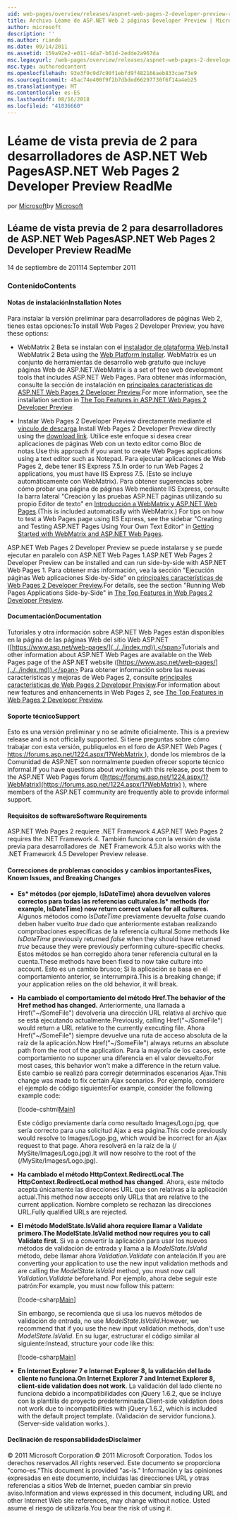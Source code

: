 ```yaml
---
uid: web-pages/overview/releases/aspnet-web-pages-2-developer-preview-readme
title: Archivo Léame de ASP.NET Web 2 páginas Developer Preview | Microsoft Docs
author: microsoft
description: ''
ms.author: riande
ms.date: 09/14/2011
ms.assetid: 159a92e2-e011-4da7-b61d-2edde2a967da
msc.legacyurl: /web-pages/overview/releases/aspnet-web-pages-2-developer-preview-readme
msc.type: authoredcontent
ms.openlocfilehash: 93e3f9c9d7c90f1ebfd9f482166aeb833cae73e9
ms.sourcegitcommit: 45ac74e400f9f2b7dbded66297730f6f14a4eb25
ms.translationtype: MT
ms.contentlocale: es-ES
ms.lasthandoff: 08/16/2018
ms.locfileid: "41836660"
---
```

<a name="aspnet-web-pages-2-developer-preview-readme"></a><span data-ttu-id="fe436-102">Léame de vista previa de 2 para desarrolladores de ASP.NET Web Pages</span><span class="sxs-lookup"><span data-stu-id="fe436-102">ASP.NET Web Pages 2 Developer Preview ReadMe</span></span>
====================
<span data-ttu-id="fe436-103">por [Microsoft](https://github.com/microsoft)</span><span class="sxs-lookup"><span data-stu-id="fe436-103">by [Microsoft](https://github.com/microsoft)</span></span>

## <a name="aspnet-web-pages-2-developer-preview-readme"></a><span data-ttu-id="fe436-104">Léame de vista previa de 2 para desarrolladores de ASP.NET Web Pages</span><span class="sxs-lookup"><span data-stu-id="fe436-104">ASP.NET Web Pages 2 Developer Preview ReadMe</span></span>

<span data-ttu-id="fe436-105">14 de septiembre de 2011</span><span class="sxs-lookup"><span data-stu-id="fe436-105">14 September 2011</span></span>

### <a name="contents"></a><span data-ttu-id="fe436-106">Contenido</span><span class="sxs-lookup"><span data-stu-id="fe436-106">Contents</span></span>

#### <a id="_Toc303701284"></a>  <span data-ttu-id="fe436-107">Notas de instalación</span><span class="sxs-lookup"><span data-stu-id="fe436-107">Installation Notes</span></span>

<span data-ttu-id="fe436-108">Para instalar la versión preliminar para desarrolladores de páginas Web 2, tienes estas opciones:</span><span class="sxs-lookup"><span data-stu-id="fe436-108">To install Web Pages 2 Developer Preview, you have these options:</span></span>

- <span data-ttu-id="fe436-109">WebMatrix 2 Beta se instalan con el [instalador de plataforma Web](https://go.microsoft.com/fwlink/?LinkId=226883).</span><span class="sxs-lookup"><span data-stu-id="fe436-109">Install WebMatrix 2 Beta using the [Web Platform Installer](https://go.microsoft.com/fwlink/?LinkId=226883).</span></span> <span data-ttu-id="fe436-110">WebMatrix es un conjunto de herramientas de desarrollo web gratuito que incluye páginas Web de ASP.NET.</span><span class="sxs-lookup"><span data-stu-id="fe436-110">WebMatrix is a set of free web development tools that includes ASP.NET Web Pages.</span></span> <span data-ttu-id="fe436-111">Para obtener más información, consulte la sección de instalación en [principales características de ASP.NET Web Pages 2 Developer Preview](https://go.microsoft.com/fwlink/?LinkID=227824).</span><span class="sxs-lookup"><span data-stu-id="fe436-111">For more information, see the installation section in [The Top Features in ASP.NET Web Pages 2 Developer Preview](https://go.microsoft.com/fwlink/?LinkID=227824).</span></span>

- <span data-ttu-id="fe436-112">Instalar Web Pages 2 Developer Preview directamente mediante el [vínculo de descarga](https://go.microsoft.com/fwlink/?LinkID=226335).</span><span class="sxs-lookup"><span data-stu-id="fe436-112">Install Web Pages 2 Developer Preview directly using the [download link](https://go.microsoft.com/fwlink/?LinkID=226335).</span></span> <span data-ttu-id="fe436-113">Utilice este enfoque si desea crear aplicaciones de páginas Web con un texto editor como Bloc de notas.</span><span class="sxs-lookup"><span data-stu-id="fe436-113">Use this approach if you want to create Web Pages applications using a text editor such as Notepad.</span></span> <span data-ttu-id="fe436-114">Para ejecutar aplicaciones de Web Pages 2, debe tener IIS Express 7.5.</span><span class="sxs-lookup"><span data-stu-id="fe436-114">In order to run Web Pages 2 applications, you must have IIS Express 7.5.</span></span> <span data-ttu-id="fe436-115">(Esto se incluye automáticamente con WebMatrix). Para obtener sugerencias sobre cómo probar una página de páginas Web mediante IIS Express, consulte la barra lateral "Creación y las pruebas ASP.NET páginas utilizando su propio Editor de texto" en [Introducción a WebMatrix y ASP.NET Web Pages](https://go.microsoft.com/fwlink/?LinkId=202889).</span><span class="sxs-lookup"><span data-stu-id="fe436-115">(This is included automatically with WebMatrix.) For tips on how to test a Web Pages page using IIS Express, see the sidebar "Creating and Testing ASP.NET Pages Using Your Own Text Editor" in [Getting Started with WebMatrix and ASP.NET Web Pages](https://go.microsoft.com/fwlink/?LinkId=202889).</span></span>

<span data-ttu-id="fe436-116">ASP.NET Web Pages 2 Developer Preview se puede instalarse y se puede ejecutar en paralelo con ASP.NET Web Pages 1.</span><span class="sxs-lookup"><span data-stu-id="fe436-116">ASP.NET Web Pages 2 Developer Preview can be installed and can run side-by-side with ASP.NET Web Pages 1.</span></span> <a id="a"></a><span data-ttu-id="fe436-117">Para obtener más información, vea la sección "Ejecución páginas Web aplicaciones Side-by-Side" en [principales características de Web Pages 2 Developer Preview](https://go.microsoft.com/fwlink/?LinkID=227824).</span><span class="sxs-lookup"><span data-stu-id="fe436-117">For details, see the section "Running Web Pages Applications Side-by-Side" in [The Top Features in Web Pages 2 Developer Preview](https://go.microsoft.com/fwlink/?LinkID=227824).</span></span>

#### <a id="_Toc303701285"></a>  <span data-ttu-id="fe436-118">Documentación</span><span class="sxs-lookup"><span data-stu-id="fe436-118">Documentation</span></span>

<span data-ttu-id="fe436-119">Tutoriales y otra información sobre ASP.NET Web Pages están disponibles en la página de las páginas Web del sitio Web ASP.NET ([https://www.asp.net/web-pages/](../../index.md)).</span><span class="sxs-lookup"><span data-stu-id="fe436-119">Tutorials and other information about ASP.NET Web Pages are available on the Web Pages page of the ASP.NET website ([https://www.asp.net/web-pages/](../../index.md)).</span></span> <span data-ttu-id="fe436-120">Para obtener información sobre las nuevas características y mejoras de Web Pages 2, consulte [principales características de Web Pages 2 Developer Preview](https://go.microsoft.com/fwlink/?LinkID=227824).</span><span class="sxs-lookup"><span data-stu-id="fe436-120">For information about new features and enhancements in Web Pages 2, see [The Top Features in Web Pages 2 Developer Preview](https://go.microsoft.com/fwlink/?LinkID=227824).</span></span>

#### <a id="_Toc303701286"></a>  <span data-ttu-id="fe436-121">Soporte técnico</span><span class="sxs-lookup"><span data-stu-id="fe436-121">Support</span></span>

<a id="_Toc209852135"></a><span data-ttu-id="fe436-122"><a id="_Toc255833657"></a> Esto es una versión preliminar y no se admite oficialmente.</span><span class="sxs-lookup"><span data-stu-id="fe436-122"><a id="_Toc255833657"></a> This is a preview release and is not officially supported.</span></span> <span data-ttu-id="fe436-123">Si tiene preguntas sobre cómo trabajar con esta versión, publíquelos en el foro de ASP.NET Web Pages ([ https://forums.asp.net/1224.aspx/1?WebMatrix ](https://forums.asp.net/1224.aspx/1?WebMatrix) ), donde los miembros de la Comunidad de ASP.NET son normalmente pueden ofrecer soporte técnico informal.</span><span class="sxs-lookup"><span data-stu-id="fe436-123">If you have questions about working with this release, post them to the ASP.NET Web Pages forum ([https://forums.asp.net/1224.aspx/1?WebMatrix](https://forums.asp.net/1224.aspx/1?WebMatrix) ), where members of the ASP.NET community are frequently able to provide informal support.</span></span>

#### <a id="_Toc303701287"></a>  <span data-ttu-id="fe436-124">Requisitos de software</span><span class="sxs-lookup"><span data-stu-id="fe436-124">Software Requirements</span></span>

<span data-ttu-id="fe436-125">ASP.NET Web Pages 2 requiere .NET Framework 4.</span><span class="sxs-lookup"><span data-stu-id="fe436-125">ASP.NET Web Pages 2 requires the .NET Framework 4.</span></span> <span data-ttu-id="fe436-126">También funciona con la versión de vista previa para desarrolladores de .NET Framework 4.5.</span><span class="sxs-lookup"><span data-stu-id="fe436-126">It also works with the .NET Framework 4.5 Developer Preview release.</span></span>

<a id="_Toc303701288"></a><a id="_Breaking_Changes"></a>

#### <a name="fixes-known-issues-and-breaking-changes"></a><span data-ttu-id="fe436-127">Correcciones de problemas conocidos y cambios importantes</span><span class="sxs-lookup"><span data-stu-id="fe436-127">Fixes, Known Issues, and Breaking Changes</span></span>

<a id="_Toc224729061"></a><a id="_Toc238051347"></a>

- <span data-ttu-id="fe436-128">**Es\* métodos (por ejemplo, IsDateTime) ahora devuelven valores correctos para todas las referencias culturales.**</span><span class="sxs-lookup"><span data-stu-id="fe436-128">**Is\* methods (for example, IsDateTime) now return correct values for all cultures.**</span></span> <span data-ttu-id="fe436-129">Algunos métodos como *IsDateTime* previamente devuelta *false* cuando deben haber vuelto *true* dado que anteriormente estaban realizando comprobaciones específicas de la referencia cultural.</span><span class="sxs-lookup"><span data-stu-id="fe436-129">Some methods like *IsDateTime* previously returned *false* when they should have returned *true* because they were previously performing culture-specific checks.</span></span> <span data-ttu-id="fe436-130">Estos métodos se han corregido ahora tener referencia cultural en la cuenta.</span><span class="sxs-lookup"><span data-stu-id="fe436-130">These methods have been fixed to now take culture into account.</span></span> <span data-ttu-id="fe436-131">Esto es un cambio brusco; Si la aplicación se basa en el comportamiento anterior, se interrumpirá.</span><span class="sxs-lookup"><span data-stu-id="fe436-131">This is a breaking change; if your application relies on the old behavior, it will break.</span></span>
- <span data-ttu-id="fe436-132">**Ha cambiado el comportamiento del método Href.**</span><span class="sxs-lookup"><span data-stu-id="fe436-132">**The behavior of the Href method has changed.**</span></span> <span data-ttu-id="fe436-133">Anteriormente, una llamada a Href("~/SomeFile") devolvería una dirección URL relativa al archivo que se está ejecutando actualmente.</span><span class="sxs-lookup"><span data-stu-id="fe436-133">Previously, calling Href("~/SomeFile") would return a URL relative to the currently executing file.</span></span> <span data-ttu-id="fe436-134">Ahora Href("~/SomeFile") siempre devuelve una ruta de acceso absoluta de la raíz de la aplicación.</span><span class="sxs-lookup"><span data-stu-id="fe436-134">Now Href("~/SomeFile") always returns an absolute path from the root of the application.</span></span> <span data-ttu-id="fe436-135">Para la mayoría de los casos, este comportamiento no suponer una diferencia en el valor devuelto.</span><span class="sxs-lookup"><span data-stu-id="fe436-135">For most cases, this behavior won't make a difference in the return value.</span></span> <span data-ttu-id="fe436-136">Este cambio se realizó para corregir determinados escenarios Ajax.</span><span class="sxs-lookup"><span data-stu-id="fe436-136">This change was made to fix certain Ajax scenarios.</span></span> <span data-ttu-id="fe436-137">Por ejemplo, considere el ejemplo de código siguiente:</span><span class="sxs-lookup"><span data-stu-id="fe436-137">For example, consider the following example code:</span></span> 

    [!code-cshtml[Main](aspnet-web-pages-2-developer-preview-readme/samples/sample1.cshtml)]

    <span data-ttu-id="fe436-138">Este código previamente daría como resultado Images/Logo.jpg, que sería correcto para una solicitud Ajax a esa página.</span><span class="sxs-lookup"><span data-stu-id="fe436-138">This code previously would resolve to Images/Logo.jpg, which would be incorrect for an Ajax request to that page.</span></span> <span data-ttu-id="fe436-139">Ahora resolverá en la raíz de la (/ MySite/Images/Logo.jpg).</span><span class="sxs-lookup"><span data-stu-id="fe436-139">It will now resolve to the root of the (/MySite/Images/Logo.jpg).</span></span>
- <span data-ttu-id="fe436-140">**Ha cambiado el método HttpContext.RedirectLocal**.</span><span class="sxs-lookup"><span data-stu-id="fe436-140">**The HttpContext.RedirectLocal method has changed**.</span></span> <span data-ttu-id="fe436-141">Ahora, este método acepta únicamente las direcciones URL que son relativas a la aplicación actual.</span><span class="sxs-lookup"><span data-stu-id="fe436-141">This method now accepts only URLs that are relative to the current application.</span></span> <span data-ttu-id="fe436-142">Nombre completo se rechazan las direcciones URL.</span><span class="sxs-lookup"><span data-stu-id="fe436-142">Fully qualified URLs are rejected.</span></span>
- <span data-ttu-id="fe436-143">**El método ModelState.IsValid ahora requiere llamar a Validate primero**.</span><span class="sxs-lookup"><span data-stu-id="fe436-143">**The ModelState.IsValid method now requires you to call Validate first**.</span></span> <span data-ttu-id="fe436-144">Si va a convertir la aplicación para usar los nuevos métodos de validación de entrada y llama a la *ModelState.IsValid* método, debe llamar ahora *Validation.Validate* con antelación.</span><span class="sxs-lookup"><span data-stu-id="fe436-144">If you are converting your application to use the new input validation methods and are calling the *ModelState.IsValid* method, you must now call *Validation.Validate* beforehand.</span></span> <span data-ttu-id="fe436-145">Por ejemplo, ahora debe seguir este patrón:</span><span class="sxs-lookup"><span data-stu-id="fe436-145">For example, you must now follow this pattern:</span></span> 

    [!code-csharp[Main](aspnet-web-pages-2-developer-preview-readme/samples/sample2.cs)]

  <span data-ttu-id="fe436-146">Sin embargo, se recomienda que si usa los nuevos métodos de validación de entrada, no use *ModelState.IsValid*.</span><span class="sxs-lookup"><span data-stu-id="fe436-146">However, we recommend that if you use the new input validation methods, don't use *ModelState.IsValid*.</span></span> <span data-ttu-id="fe436-147">En su lugar, estructurar el código similar al siguiente:</span><span class="sxs-lookup"><span data-stu-id="fe436-147">Instead, structure your code like this:</span></span> 

    [!code-csharp[Main](aspnet-web-pages-2-developer-preview-readme/samples/sample3.cs)]
- <span data-ttu-id="fe436-148">**En Internet Explorer 7 e Internet Explorer 8, la validación del lado cliente no funciona**.</span><span class="sxs-lookup"><span data-stu-id="fe436-148">**On Internet Explorer 7 and Internet Explorer 8, client-side validation does not work**.</span></span> <span data-ttu-id="fe436-149">La validación del lado cliente no funciona debido a incompatibilidades con jQuery 1.6.2, que se incluye con la plantilla de proyecto predeterminada.</span><span class="sxs-lookup"><span data-stu-id="fe436-149">Client-side validation does not work due to incompatibilities with jQuery 1.6.2, which is included with the default project template.</span></span> <span data-ttu-id="fe436-150">(Validación de servidor funciona.).</span><span class="sxs-lookup"><span data-stu-id="fe436-150">(Server-side validation works.).</span></span>

#### <a id="_Toc303701289"></a>  <span data-ttu-id="fe436-151">Declinación de responsabilidades</span><span class="sxs-lookup"><span data-stu-id="fe436-151">Disclaimer</span></span>

<span data-ttu-id="fe436-152">© 2011 Microsoft Corporation.</span><span class="sxs-lookup"><span data-stu-id="fe436-152">© 2011 Microsoft Corporation.</span></span> <span data-ttu-id="fe436-153">Todos los derechos reservados.</span><span class="sxs-lookup"><span data-stu-id="fe436-153">All rights reserved.</span></span> <span data-ttu-id="fe436-154">Este documento se proporciona "como-es."</span><span class="sxs-lookup"><span data-stu-id="fe436-154">This document is provided "as-is."</span></span> <span data-ttu-id="fe436-155">Información y las opiniones expresadas en este documento, incluidas las direcciones URL y otras referencias a sitios Web de Internet, pueden cambiar sin previo aviso.</span><span class="sxs-lookup"><span data-stu-id="fe436-155">Information and views expressed in this document, including URL and other Internet Web site references, may change without notice.</span></span> <span data-ttu-id="fe436-156">Usted asume el riesgo de utilizarla.</span><span class="sxs-lookup"><span data-stu-id="fe436-156">You bear the risk of using it.</span></span>
